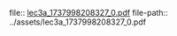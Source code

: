 file:: [lec3a_1737998208327_0.pdf](../assets/lec3a_1737998208327_0.pdf)
file-path:: ../assets/lec3a_1737998208327_0.pdf
